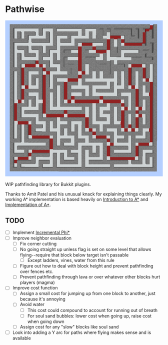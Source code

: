 # Pathwise

![maze demo](./screenshots/maze-astar.png)

WIP pathfinding library for Bukkit plugins.

Thanks to Amit Patel and his unusual knack for explaining things clearly. My working A\* implementation is based heavily on [Introduction to A\*](https://www.redblobgames.com/pathfinding/a-star/introduction.html) and [Implementation of A\*](https://www.redblobgames.com/pathfinding/a-star/implementation.html).

## TODO

- [ ] Implement [Incremental Phi\*](http://www.cs.cmu.edu/~maxim/files/inctheta_ijcai09.pdf)
- [ ] Improve neighbor evaluation
  - [ ] Fix corner cutting
  - [ ] No going straight up unless flag is set on some level that allows flying--require that block below target isn't passable
    - [ ] Except ladders, vines, water from this rule
  - [ ] Figure out how to deal with block height and prevent pathfinding over fences etc.
  - [ ] Prevent pathfinding through lava or over whatever other blocks hurt players (magma)
- [ ] Improve cost function
  - [ ] Assign a small cost for jumping up from one block to another, just because it's annoying
  - [ ] Avoid water
    - [ ] This cost could compound to account for running out of breath
    - [ ] For soul sand bubbles: lower cost when going up, raise cost when going down
  - [ ] Assign cost for any "slow" blocks like soul sand
- [ ] Look into adding a Y arc for paths where flying makes sense and is available
